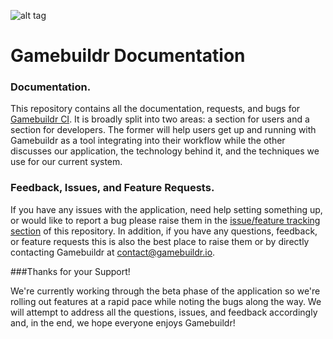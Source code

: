 ![alt tag](https://storage.googleapis.com/gamebuildr-151415.appspot.com/GamebuildrLogo-Teal.png)

# Gamebuildr Documentation

### Documentation.

This repository contains all the documentation, requests, and bugs for [Gamebuildr CI](http://www.gamebuildr.io). It is broadly split into two areas: a section for users and a section for developers. The former will help users get up and running with Gamebuildr as a tool integrating into their workflow while the other discusses our application, the technology behind it, and the techniques we use for our current system.  

### Feedback, Issues, and Feature Requests.

If you have any issues with the application, need help setting something up, or would like to report a bug please raise them in the [issue/feature tracking section](https://github.com/herman-rogers/gamebuildr_issues/issues) of this repository. In addition, if you have any questions, feedback, or feature requests this is also the best place to raise them or by directly contacting Gamebuildr at contact@gamebuildr.io.

###Thanks for your Support!

We're currently working through the beta phase of the application so we're rolling out features at a rapid pace while noting the bugs along the way. We will attempt to address all the questions, issues, and feedback accordingly and, in the end, we hope everyone enjoys Gamebuildr!
